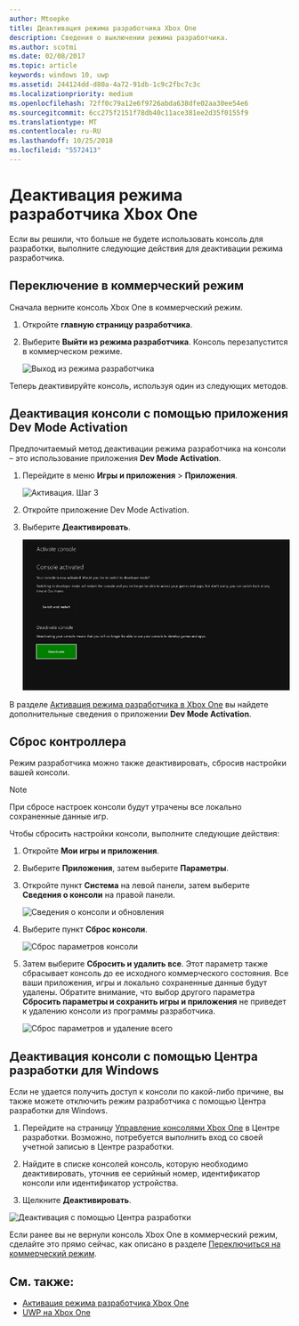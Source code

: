 ```yaml
---
author: Mtoepke
title: Деактивация режима разработчика Xbox One
description: Сведения о выключении режима разработчика.
ms.author: scotmi
ms.date: 02/08/2017
ms.topic: article
keywords: windows 10, uwp
ms.assetid: 244124dd-d80a-4a72-91db-1c9c2fbc7c3c
ms.localizationpriority: medium
ms.openlocfilehash: 72ff0c79a12e6f9726abda638dfe02aa30ee54e6
ms.sourcegitcommit: 6cc275f2151f78db40c11ace381ee2d35f0155f9
ms.translationtype: MT
ms.contentlocale: ru-RU
ms.lasthandoff: 10/25/2018
ms.locfileid: "5572413"
---
```

# <a name="xbox-one-developer-mode-deactivation"></a>Деактивация режима разработчика Xbox One

Если вы решили, что больше не будете использовать консоль для разработки, выполните следующие действия для деактивации режима разработчика.

## <a name="switch-to-retail-mode"></a>Переключение в коммерческий режим

Сначала верните консоль Xbox One в коммерческий режим.

1. Откройте **главную страницу разработчика**.

2. Выберите **Выйти из режима разработчика**.  Консоль перезапустится в коммерческом режиме.  

   ![Выход из режима разработчика](images/devkit-deactivation-1.png)

Теперь деактивируйте консоль, используя один из следующих методов.

## <a name="deactivate-your-console-using-the-dev-mode-activation-app"></a>Деактивация консоли с помощью приложения Dev Mode Activation

Предпочитаемый метод деактивации режима разработчика на консоли – это использование приложения **Dev Mode Activation**. 

1. Перейдите в меню **Игры и приложения** > **Приложения**.
  
   ![Активация. Шаг 3](images/devkit-deactivation-5.png)    
   
2.  Откройте приложение Dev Mode Activation.

3.  Выберите **Деактивировать**.
  
    ![Деактивация консоли](images/deactivation-app.png)

В разделе [Активация режима разработчика в Xbox One](devkit-activation.md) вы найдете дополнительные сведения о приложении **Dev Mode Activation**. 

## <a name="reset-your-console"></a>Сброс контроллера

Режим разработчика можно также деактивировать, сбросив настройки вашей консоли.  

> [!NOTE]
> При сбросе настроек консоли будут утрачены все локально сохраненные данные игр.

Чтобы сбросить настройки консоли, выполните следующие действия:

1.  Откройте **Мои игры и приложения**.

2.  Выберите **Приложения**, затем выберите **Параметры**.

3.  Откройте пункт **Система** на левой панели, затем выберите **Сведения о консоли** на правой панели.   
   
    ![Сведения о консоли и обновления](images/devkit-deactivation-2.png)  
    
4.  Выберите пункт **Сброс консоли**.
    
    ![Сброс параметров консоли](images/devkit-deactivation-3.png)
    
5.  Затем выберите **Сбросить и удалить все**. Этот параметр также сбрасывает консоль до ее исходного коммерческого состояния.  Все ваши приложения, игры и локально сохраненные данные будут удалены. Обратите внимание, что выбор другого параметра **Сбросить параметры и сохранить игры и приложения** не приведет к удалению консоли из программы разработчика.  
   
    ![Сброс параметров и удаление всего](images/devkit-deactivation-4.png)

## <a name="deactivate-your-console-using-windows-dev-center"></a>Деактивация консоли с помощью Центра разработки для Windows

Если не удается получить доступ к консоли по какой-либо причине, вы также можете отключить режим разработчика с помощью Центра разработки для Windows.

1. Перейдите на страницу [Управление консолями Xbox One](https://partner.microsoft.com/xboxdevices) в Центре разработки. Возможно, потребуется выполнить вход со своей учетной записью в Центре разработки.

2. Найдите в списке консолей консоль, которую необходимо деактивировать, уточнив ее серийный номер, идентификатор консоли или идентификатор устройства.  

3. Щелкните **Деактивировать**.  
  
![Деактивация с помощью Центра разработки](images/devkit-deactivation-6.png)

Если ранее вы не вернули консоль Xbox One в коммерческий режим, сделайте это прямо сейчас, как описано в разделе [Переключиться на коммерческий режим](#switch-to-retail-mode).

## <a name="see-also"></a>См. также:
- [Активация режима разработчика Xbox One](devkit-activation.md)
- [UWP на Xbox One](index.md)
